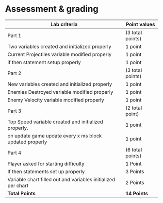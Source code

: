 # Assessment & grading

Lab criteria|Point values
-|-
Part 1|(3 total points)
Two variables created and initialized properly|1 point
Current Projectiles variable modified properly|1 point
if then statement setup properly|1 point
Part 2|(3 total points)
New variables created and initialized properly|1 point
Enemies Destroyed variable modified properly|1 point
Enemy Velocity variable modified properly|1 point
Part 3|(2 total point)
Top Speed variable created and initialized properly.|1 point
on update game update every x ms block updated properly|1 point
Part 4|(6 total points)
Player asked for starting difficulty|1 Point
If then statements set up properly|3 Points
Variable chart filled out and variables initialized per chart|2 Points
**Total Points**|**14 Points**
